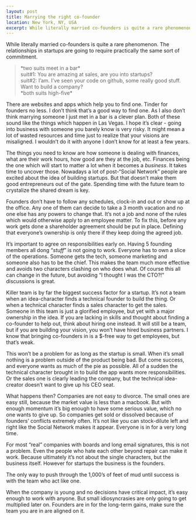 ```yaml
---
layout: post
title: Marrying the right co-founder
location: New York, NY, USA
excerpt: While literally married co-founders is quite a rare phenomenon. The relationships in startups are going to require practically the same sort of commitment.
---
```


While literally married co-founders is quite a rare phenomenon. The relationships in startups are going to require practically the same sort of commitment.

> \*two suits meet in a bar\* <br />
> suit#1: You are amazing at sales, are you into startups? <br />
> suit#2: I’am. I’ve seen your code on github, some really good stuff. Want to build a company? <br />
> \*both suits high-five\*

There are websites and apps which help you to find one. Tinder for founders no less. I don’t think that’s a good way to find one. As I also don’t think marrying someone I just met in a bar is a clever plan. Both of these sound like the things which happen in Las Vegas. I hope it’s clear - going into business with someone you barely know is very risky. It might mean a lot of wasted resources and time just to realize that your visions are misaligned. I wouldn’t do it with anyone I don’t know for at least a few years.

The things you need to know are how someone is dealing with finances, what are their work hours, how good are they at the job, etc. Finances being the one which will start to matter a lot when it becomes a *business*. It takes time to uncover those. Nowadays a lot of post-“Social Network” people are excited about the idea of building startups. But that doesn’t make them good entrepreneurs out of the gate. Spending time with the future team to crystalize the shared dream is key.

Founders don’t have to follow any schedules, clock-in and out or show up at the office. Any one of them can decide to take a 3 month vacation and no one else has any powers to change that. It’s not a job and none of the rules which would otherwise apply to an employee matter. To fix this, before any work gets done a shareholder agreement should be put in place. Defining that everyone’s ownership is only there if they keep doing the agreed job.

It’s important to agree on responsibilities early on. Having 5 founding members all dong “*stuff*” is not going to work. Everyone has to own a slice of the operations. Someone gets the tech, someone marketing and someone also has to be the chief. This makes the team much more effective and avoids two characters clashing on who does what. Of course this all can change in the future, but avoiding “I thought I was the CTO?!” discussions is great.

Killer team is by far the biggest success factor for a startup. It’s not a team when an idea-character finds a technical founder to build the thing. Or when a technical character finds a sales character to get the sales. Someone in this team is just a glorified employee, but yet with a major ownership in the idea. If you are lacking in skills and thought about finding a co-founder to help out, think about hiring one instead. It will still be a team, but if you are building your vision, you won’t have hired business partners. I know that bringing co-founders in is a $-free way to get employees, but that’s weak.

This won’t be a problem for as long as the startup is small. When it’s small nothing is a problem outside of the product being bad. But come success, and everyone wants as much of the pie as possible. All of a sudden the technical character brought in to build the app wants more responsibilities. Or the sales one is clearly leading the company, but the technical idea-creator doesn’t want to give up his CEO seat.

What happens then? Companies are not easy to divorce. The small ones are easy still, because the market value is less than a macbook. But with enough momentum it’s big enough to have some serious value, which no one wants to give up. So companies get sold or dissolved because of founders’ conflicts extremely often. It’s not like you can stock-dilute left and right like the Social Network makes it appear. Everyone is in for a very long time.

For most “real” companies with boards and long email signatures, this is not a problem. Even the people who hate each other beyond repair can make it work. Because ultimately it’s not about the single characters, but the business itself. However for startups the business is the founders.

The only way to push through the 1,000’s of feet of mud until success is with the team who act like one.

When the company is young and no decisions have critical impact, it’s easy enough to work with anyone. But small idiosyncrasies are only going to get multiplied later on. Founders are in for the long-term gains, make sure the team you are in are aligned on it.
